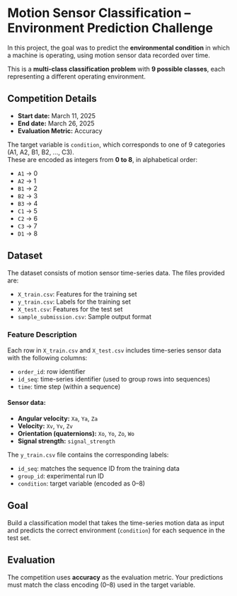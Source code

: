 # Motion Sensor Classification – Environment Prediction Challenge

In this project, the goal was to predict the **environmental condition** in which a machine is operating, using motion sensor data recorded over time.

This is a **multi-class classification problem** with **9 possible classes**, each representing a different operating environment.

## Competition Details

- **Start date:** March 11, 2025  
- **End date:** March 26, 2025  
- **Evaluation Metric:** Accuracy

The target variable is `condition`, which corresponds to one of 9 categories (A1, A2, B1, B2, ..., C3).  
These are encoded as integers from **0 to 8**, in alphabetical order:

- `A1` → 0  
- `A2` → 1  
- `B1` → 2  
- `B2` → 3  
- `B3` → 4  
- `C1` → 5  
- `C2` → 6  
- `C3` → 7  
- `D1` → 8  

## Dataset

The dataset consists of motion sensor time-series data. The files provided are:

- `X_train.csv`: Features for the training set  
- `y_train.csv`: Labels for the training set  
- `X_test.csv`: Features for the test set  
- `sample_submission.csv`: Sample output format

### Feature Description

Each row in `X_train.csv` and `X_test.csv` includes time-series sensor data with the following columns:

- `order_id`: row identifier  
- `id_seq`: time-series identifier (used to group rows into sequences)  
- `time`: time step (within a sequence)

#### Sensor data:
- **Angular velocity:** `Xa`, `Ya`, `Za`  
- **Velocity:** `Xv`, `Yv`, `Zv`  
- **Orientation (quaternions):** `Xo`, `Yo`, `Zo`, `Wo`  
- **Signal strength:** `signal_strength`

The `y_train.csv` file contains the corresponding labels:

- `id_seq`: matches the sequence ID from the training data  
- `group_id`: experimental run ID  
- `condition`: target variable (encoded as 0–8)

## Goal

Build a classification model that takes the time-series motion data as input and predicts the correct environment (`condition`) for each sequence in the test set.

## Evaluation

The competition uses **accuracy** as the evaluation metric. Your predictions must match the class encoding (0–8) used in the target variable.

